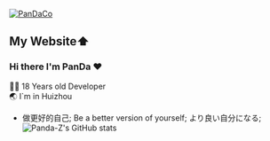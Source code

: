 [![PanDaCo](https://github.com/user-attachments/assets/26151098-d164-4a3f-8646-88440accaaf5)](https://c.pandaclog.xyz)

## My Website⬆️
### Hi there I'm PanDa ❤️

 👨‍💻 18 Years old Developer                            
 :earth_asia: I`m in Huizhou
- 做更好的自己; Be a better version of yourself; より良い自分になる; 
![Panda-Z's GitHub stats](https://github-readme-stats.vercel.app/api?username=Panda-Z&show_icons=true&theme=dracula&hide=issues&card_width=550&bg_color=30,0D1117&title_color=#0d1117&icon_color=1F6FEB&hide_rank=true)

